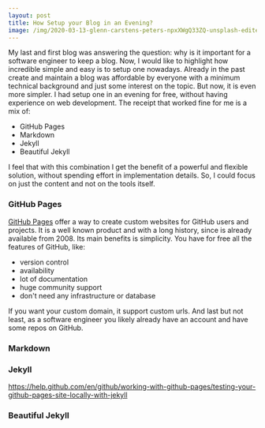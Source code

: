 ```yaml
---
layout: post
title: How Setup your Blog in an Evening?
image: /img/2020-03-13-glenn-carstens-peters-npxXWgQ33ZQ-unsplash-edited.jpg
---
```


My last and first blog was answering the question: why is it important for a software engineer to keep a blog. Now, I would like to highlight how incredible simple and easy is to setup one nowadays. Already in the past create and maintain a blog was affordable by everyone with a minimum technical background and just some interest on the topic. But now, it is even more simpler. I had setup one in an evening for free, without having experience on web development. The receipt that worked fine for me is a mix of:

- GitHub Pages
- Markdown
- Jekyll
- Beautiful Jekyll

I feel that with this combination I get the benefit of a powerful and flexible solution, without spending effort in implementation details. So, I could focus on just the content and not on the tools itself.

### GitHub Pages

[GitHub Pages](https://pages.github.com) offer a way to create custom websites for GitHub users and projects. It is a well known product and with a long history, since is already available from 2008. Its main benefits is simplicity. You have for free all the features of GitHub, like:

- version control
- availability
- lot of documentation
- huge community support
- don't need any infrastructure or database

If you want your custom domain, it support custom urls. And last but not least, as a software engineer you likely already have an account and have some repos on GitHub.

### Markdown

### Jekyll

https://help.github.com/en/github/working-with-github-pages/testing-your-github-pages-site-locally-with-jekyll

### Beautiful Jekyll



